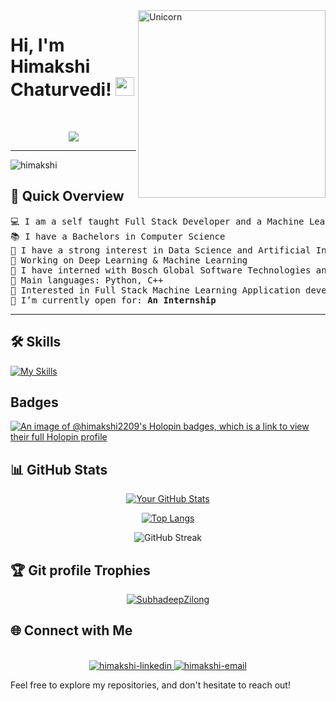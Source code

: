 
<img align="right" width=300px alt="Unicorn" src="https://c.tenor.com/GN73MKBawZYAAAAi/busy-cute.gif" />

<h1 align="left">
Hi, I'm Himakshi Chaturvedi!
	<a href="https://github.com/himakshi2209" target="_self">
		<img src="https://media.giphy.com/media/hvRJCLFzcasrR4ia7z/giphy.gif" width="30">
	</a>
</h1>

<br/>
<p align="center">
	<a href="https://github.com/himakshi2209">
		<img src="https://readme-typing-svg.herokuapp.com?lines=Computer+Science+Student;Intern+at+EY;Ex+Intern+@+Bosch+Gloabl+Software;Full+Stack+Web+Developer;DS%20|%20AI%20|%20ML%20Enthusiast;Always%20learning%20new%20things&center=true&width=380&height=45">
	</a>
</p>

<hr>


<p align="left"> <img src="https://komarev.com/ghpvc/?username=himakshi2209&label=Profile%20views&color=0e75b6&style=flat" alt="himakshi" /> </p>

## 🚀 Quick Overview

<pre>
💻 I am a self taught Full Stack Developer and a Machine Learning Developer
📚 I have a Bachelors in Computer Science 
📝 I have a strong interest in Data Science and Artificial Intelligence
🔭 Working on Deep Learning & Machine Learning
🌱 I have interned with Bosch Global Software Technologies and currently I am an intern @ EY
🌟 Main languages: Python, C++
🚩 Interested in Full Stack Machine Learning Application development
🤔 I’m currently open for: <b>An Internship</b> 
</pre>
<hr>


## 🛠️ Skills

[![My Skills](https://skillicons.dev/icons?i=c,cpp,css,html,java,js,latex,md,php,py,r,aws,azure,docker,firebase,heroku,vercel,bootstrap,express,flask,nextjs,nodejs,react,git,matlab,mongodb,mysql)](https://skillicons.dev)

## Badges
[![An image of @himakshi2209's Holopin badges, which is a link to view their full Holopin profile](https://holopin.me/himakshi2209)](https://holopin.io/@himakshi2209)


## 📊 GitHub Stats

<div align="center">

[![Your GitHub Stats](https://github-readme-stats.vercel.app/api?username=himakshi2209&show_icons=true&count_private=true&hide=contribs,prs&theme=radical)](https://github.com/himakshi2209)

[![Top Langs](https://github-readme-stats.vercel.app/api/top-langs/?username=himakshi2209&layout=compact&theme=radical)](https://github.com/himakshi2209)

![GitHub Streak](https://github-readme-streak-stats.herokuapp.com/?user=himakshi2209&theme=radical)

</div>



## :trophy: Git profile Trophies

<p align="center"> <a href="https://github.com/ryo-ma/github-profile-trophy"><img src="https://github-profile-trophy.vercel.app/?username=SubhadeepZilong&layout=compact&theme=algolia" alt="SubhadeepZilong" /></a> </p>


## 🌐 Connect with Me


<br>
<div align="center">
  <a href="https://www.linkedin.com/in/himakshi-chaturvedi-928370223" target="_blank"  rel="noopener noreferrer">
    <img src="https://img.icons8.com/bubbles/100/000000/linkedin.png" alt="himakshi-linkedin" />
  </a>
  <a href="mailto:himakshi2209@gmail.com" target="top" rel="noopener noreferrer">
  <img src="https://img.icons8.com/bubbles/100/000000/gmail-new.png" alt="himakshi-email"/>
  </a>
</div>


Feel free to explore my repositories, and don't hesitate to reach out!


<!--
**himakshi2209/himakshi2209** is a ✨ _special_ ✨ repository because its `README.md` (this file) appears on your GitHub profile.

Here are some ideas to get you started:

- 🔭 I’m currently working on ...
- 🌱 I’m currently learning ...
- 👯 I’m looking to collaborate on ...
- 🤔 I’m looking for help with ...
- 💬 Ask me about ...
- 📫 How to reach me: ...
- 😄 Pronouns: ...
- ⚡ Fun fact: ...
-->
